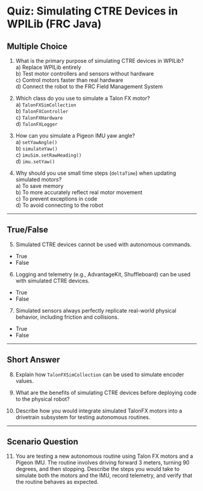 # Quiz: Simulating CTRE Devices in WPILib (FRC Java)

## Multiple Choice

1. What is the primary purpose of simulating CTRE devices in WPILib?  
   a) Replace WPILib entirely  
   b) Test motor controllers and sensors without hardware  
   c) Control motors faster than real hardware  
   d) Connect the robot to the FRC Field Management System  

2. Which class do you use to simulate a Talon FX motor?  
   a) `TalonFXSimCollection`  
   b) `TalonFXController`  
   c) `TalonFXHardware`  
   d) `TalonFXLogger`  

3. How can you simulate a Pigeon IMU yaw angle?  
   a) `setYawAngle()`  
   b) `simulateYaw()`  
   c) `imuSim.setRawHeading()`  
   d) `imu.setYaw()`  

4. Why should you use small time steps (`deltaTime`) when updating simulated motors?  
   a) To save memory  
   b) To more accurately reflect real motor movement  
   c) To prevent exceptions in code  
   d) To avoid connecting to the robot  

---

## True/False

5. Simulated CTRE devices cannot be used with autonomous commands.  
- True  
- False  

6. Logging and telemetry (e.g., AdvantageKit, Shuffleboard) can be used with simulated CTRE devices.  
- True  
- False  

7. Simulated sensors always perfectly replicate real-world physical behavior, including friction and collisions.  
- True  
- False  

---

## Short Answer

8. Explain how `TalonFXSimCollection` can be used to simulate encoder values.  

9. What are the benefits of simulating CTRE devices before deploying code to the physical robot?  

10. Describe how you would integrate simulated TalonFX motors into a drivetrain subsystem for testing autonomous routines.  

---

## Scenario Question

11. You are testing a new autonomous routine using Talon FX motors and a Pigeon IMU. The routine involves driving forward 3 meters, turning 90 degrees, and then stopping. Describe the steps you would take to simulate both the motors and the IMU, record telemetry, and verify that the routine behaves as expected.

